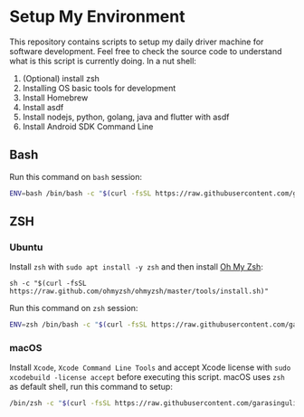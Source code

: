 # Setup My Environment

This repository contains scripts to setup my daily driver machine for software development. Feel free to check the source code to understand what is this script is currently doing. In a nut shell:

1. (Optional) install zsh
2. Installing OS basic tools for development
3. Install Homebrew
4. Install asdf
5. Install nodejs, python, golang, java and flutter with asdf
6. Install Android SDK Command Line

## Bash

Run this command on `bash` session:

```bash
ENV=bash /bin/bash -c "$(curl -fsSL https://raw.githubusercontent.com/garasingulik/setupmyenv/main/ubuntu.sh)"
```

## ZSH

### Ubuntu

Install `zsh` with `sudo apt install -y zsh` and then install [Oh My Zsh](https://ohmyz.sh/):

```
sh -c "$(curl -fsSL https://raw.github.com/ohmyzsh/ohmyzsh/master/tools/install.sh)"
```

Run this command on `zsh` session:

```zsh
ENV=zsh /bin/bash -c "$(curl -fsSL https://raw.githubusercontent.com/garasingulik/setupmyenv/main/ubuntu.sh)"
```

### macOS

Install `Xcode`, `Xcode Command Line Tools` and accept Xcode license with `sudo xcodebuild -license accept` before executing this script. macOS uses `zsh` as default shell, run this command to setup:

```zsh
/bin/zsh -c "$(curl -fsSL https://raw.githubusercontent.com/garasingulik/setupmyenv/main/macos.sh)"
```
